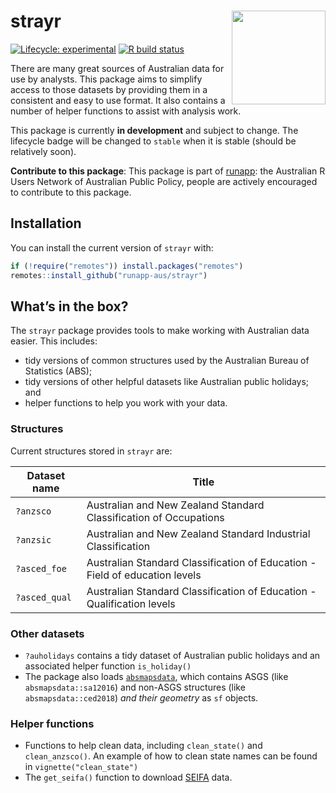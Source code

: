 
<!-- README.md is generated from README.Rmd. Please edit that file -->

# strayr <img src="man/figures/apple-touch-icon-152x152.png" align="right" style="height:150px"/>

<!-- badges: start -->

[![Lifecycle:
experimental](https://img.shields.io/badge/lifecycle-experimental-orange.svg)](https://www.tidyverse.org/lifecycle/#experimental)
[![R build
status](https://github.com/runapp-aus/strayr/workflows/R-CMD-check/badge.svg)](https://github.com/runapp-aus/strayr/actions)

<!-- badges: end -->

There are many great sources of Australian data for use by analysts.
This package aims to simplify access to those datasets by providing them
in a consistent and easy to use format. It also contains a number of
helper functions to assist with analysis work.

This package is currently **in development** and subject to change. The
lifecycle badge will be changed to `stable` when it is stable (should be
relatively soon).

**Contribute to this package**: This package is part of
[runapp](https://github.com/runapp-aus): the Australian R Users Network
of Australian Public Policy, people are actively encouraged to
contribute to this package.

## Installation

You can install the current version of `strayr` with:

``` r
if (!require("remotes")) install.packages("remotes")
remotes::install_github("runapp-aus/strayr")
```

## What’s in the box?

The `strayr` package provides tools to make working with Australian data
easier. This includes:

-   tidy versions of common structures used by the Australian Bureau of
    Statistics (ABS);
-   tidy versions of other helpful datasets like Australian public
    holidays; and
-   helper functions to help you work with your data.

### Structures

Current structures stored in `strayr` are:

| Dataset name  | Title                                                                       |
|---------------|-----------------------------------------------------------------------------|
| `?anzsco`     | Australian and New Zealand Standard Classification of Occupations           |
| `?anzsic`     | Australian and New Zealand Standard Industrial Classification               |
| `?asced_foe`  | Australian Standard Classification of Education - Field of education levels |
| `?asced_qual` | Australian Standard Classification of Education - Qualification levels      |

### Other datasets

-   `?auholidays` contains a tidy dataset of Australian public holidays
    and an associated helper function `is_holiday()`
-   The package also loads
    [`absmapsdata`](https://github.com/wfmackey/absmapsdata), which
    contains ASGS (like `absmapsdata::sa12016`) and non-ASGS structures
    (like `absmapsdata::ced2018`) *and their geometry* as `sf` objects.

### Helper functions

-   Functions to help clean data, including `clean_state()` and
    `clean_anzsco()`. An example of how to clean state names can be
    found in `vignette("clean_state")`
-   The `get_seifa()` function to download
    [SEIFA](https://www.abs.gov.au/AUSSTATS/abs@.nsf/Lookup/2033.0.55.001Main+Features12016?OpenDocument)
    data.
